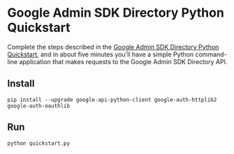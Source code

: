 # Google Admin SDK Directory Python Quickstart

Complete the steps described in the [Google Admin SDK Directory Python
Quickstart](https://developers.google.com/admin-sdk/directory/v1/quickstart/python), and in about five minutes you'll have a simple
Python command-line application that makes requests to the Google Admin SDK
Directory API.

## Install

```
pip install --upgrade google-api-python-client google-auth-httplib2 google-auth-oauthlib
```

## Run

```
python quickstart.py
```
